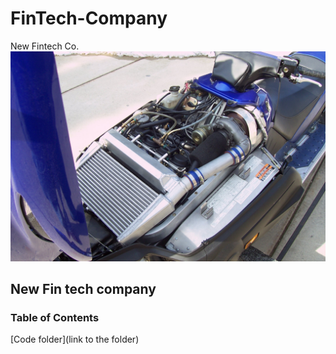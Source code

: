 # FinTech-Company
New Fintech Co.
![alt text](https://github.com/JTLPPP/FinTech-Company/blob/main/Yamaha%202004%20Turbo%20Warrior%20006.JPG?raw=true)
## New Fin tech company
### Table of Contents
[Code folder](link to the folder)
